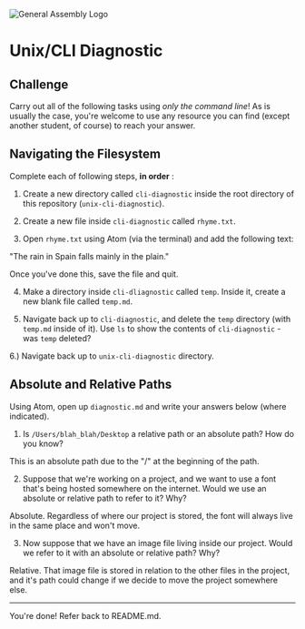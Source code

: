 ![General Assembly Logo](http://i.imgur.com/ke8USTq.png)

# Unix/CLI Diagnostic

## Challenge

Carry out all of the following tasks using _only the command line_! As is
usually the case, you're welcome to use any resource you can find (except
another student, of course) to reach your answer.

## Navigating the Filesystem

Complete each of following steps, **in order** :

1. Create a new directory called `cli-diagnostic` inside the root directory of
this repository (`unix-cli-diagnostic`).

2. Create a new file inside `cli-diagnostic` called `rhyme.txt`.

3. Open `rhyme.txt` using Atom (via the terminal) and add the following text:

 "The rain in Spain falls mainly in the plain."

 Once you've done this, save the file and quit.

4. Make a directory inside `cli-dliagnostic` called `temp`. Inside it, create a new blank file called `temp.md`.

5. Navigate back up to `cli-diagnostic`, and delete the `temp` directory (with `temp.md` inside of it). Use `ls` to show the contents of `cli-diagnostic` - was `temp` deleted?

6.) Navigate back up to `unix-cli-diagnostic` directory.

## Absolute and Relative Paths

Using Atom, open up `diagnostic.md` and write your answers below (where indicated).

1. Is `/Users/blah_blah/Desktop` a relative path or an absolute path? How do you know?

This is an absolute path due to the "/" at the beginning of the path.

2. Suppose that we're working on a project, and we want to use a font that's being hosted somewhere on the internet. Would we use an absolute or relative path to refer to it? Why?

Absolute. Regardless of where our project is stored, the font will always live in the same place and won't move.

3. Now suppose that we have an image file living inside our project. Would we refer to it with an absolute or relative path? Why?

 Relative. That image file is stored in relation to the other files in the project, and it's path could change if we decide to move the project somewhere else.

<hr>

You're done! Refer back to README.md.
